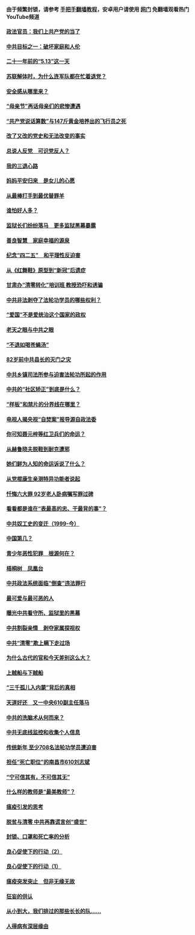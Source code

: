 #### 由于频繁封锁，请参考 [手把手翻墙教程](https://github.com/gfw-breaker/guides/wiki/)，安卓用户请使用 [网门](https://github.com/gfw-breaker/nogfw/blob/master/dl.md?t=05210000) 免翻墙观看热门YouTube频道 

#### [政法官员：我们上共产党的当了](../pages/19/425351.md?t=05210000) 

#### [中共目标之一：破坏家庭和人伦](../pages/19/424454.md?t=05210000) 

#### [二十一年前的“5.13”这一天](../pages/19/424814.md?t=05210000) 

#### [苏联解体时，为什么连军队都在忙着退党？](../pages/19/424335.md?t=05210000) 

#### [安全感从哪里来？](../pages/19/424336.md?t=05210000) 

#### [“母亲节”再话母亲们的悲惨遭遇](../pages/19/424234.md?t=05210000) 

#### [“共产党说话算数”与147斤黄金培养出的飞行员之死](../pages/19/424115.md?t=05210000) 

#### [改了又改的党史和无法改变的事实](../pages/19/424037.md?t=05210000) 

#### [总说人反党　可识党反人？](../pages/19/423820.md?t=05210000) 

#### [我的三退心路](../pages/19/423876.md?t=05210000) 

#### [妈妈平安归来　是女儿的心愿](../pages/19/423947.md?t=05210000) 

#### [从最棒打手到最优替罪羊](../pages/19/423819.md?t=05210000) 

#### [谁怕好人多？](../pages/19/423774.md?t=05210000) 

#### [监狱长们纷纷落马　更多监狱黑幕暴露](../pages/19/423787.md?t=05210000) 

#### [善良智慧　家庭幸福的源泉](../pages/19/423632.md?t=05210000) 

#### [纪念“四二五”　和平理性反迫害](../pages/19/423660.md?t=05210000) 

#### [从《红舞鞋》原型到“新冠”后遗症](../pages/19/423509.md?t=05210000) 

#### [甘肃办“清零转化”培训班 教授恐吓和诱骗](../pages/19/423498.md?t=05210000) 

#### [中共非法剥夺了法轮功学员的哪些权利？](../pages/19/423392.md?t=05210000) 

#### [“爱国”不是爱统治这个国家的政权](../pages/19/423029.md?t=05210000) 

#### [老天之眼与中共之眼](../pages/19/423378.md?t=05210000) 

#### [“不退如喝苍蝇汤”](../pages/19/423287.md?t=05210000) 

#### [82岁前中共县长的灭门之灾](../pages/19/423055.md?t=05210000) 

#### [中共乡镇司法所参与迫害法轮功所起的作用](../pages/19/423064.md?t=05210000) 

#### [中共的“社区矫正”到底是什么？](../pages/19/422870.md?t=05210000) 

#### [“样板”和禁片的分界线在哪里？](../pages/19/422704.md?t=05210000) 

#### [电视人揭央视“自焚案”报导源自政法委](../pages/19/422770.md?t=05210000) 

#### [你可知聂元梓等红卫兵们的命运？](../pages/19/422848.md?t=05210000) 

#### [从赫鲁晓夫脱鞋到耐克遭邪](../pages/19/422826.md?t=05210000) 

#### [她们鲜为人知的命运诉说了什么？](../pages/19/422754.md?t=05210000) 

#### [从党棍康生亲测特异功能者说起](../pages/19/422657.md?t=05210000) 

#### [忏悔六大罪 92岁老人卧病嘱写罪过碑](../pages/19/422750.md?t=05210000) 

#### [看看都是谁在“表最高的忠、干最背的事”？](../pages/19/422703.md?t=05210000) 

#### [中共奴工史的变迁（1999-今）](../pages/19/422656.md?t=05210000) 

#### [中国第几？](../pages/19/422496.md?t=05210000) 

#### [青少年恶性犯罪　根源何在？](../pages/19/422449.md?t=05210000) 

#### [梧桐树　凤凰台](../pages/19/422442.md?t=05210000) 

#### [中共政法系统面临“倒查”违法罪行](../pages/19/422497.md?t=05210000) 

#### [最可爱与最可恶的人](../pages/19/422448.md?t=05210000) 

#### [曝光中共看守所、监狱里的黑幕](../pages/19/422390.md?t=05210000) 

#### [中共割裂亲情　剥夺家属探视权](../pages/19/422364.md?t=05210000) 

#### [中共“清零”欺上瞒下走过场](../pages/19/422306.md?t=05210000) 

#### [为什么古代的官和今天差别这么大？](../pages/19/422228.md?t=05210000) 

#### [上贼船与下贼船](../pages/19/422276.md?t=05210000) 

#### [“三千孤儿入内蒙”背后的真相](../pages/19/422229.md?t=05210000) 

#### [天道好还　又一中央610副主任落马](../pages/19/422155.md?t=05210000) 

#### [中共的洗脑术从何而来？](../pages/19/422154.md?t=05210000) 

#### [中共无底线监控和收集个人信息](../pages/19/422039.md?t=05210000) 

#### [传统新年 至少708名法轮功学员遭迫害](../pages/19/421946.md?t=05210000) 

#### [担任“死亡职位”的南昌市610刘志斌](../pages/19/421957.md?t=05210000) 

#### [“宁可信其有，不可信其无”](../pages/19/421691.md?t=05210000) 

#### [什么样的教师是“最美教师”？](../pages/19/421755.md?t=05210000) 

#### [瘟疫引发的思考](../pages/19/421594.md?t=05210000) 

#### [脱贫与清零 中共再靠谎言创“盛世”](../pages/19/421590.md?t=05210000) 

#### [封锁、口罩和死亡率的分析](../pages/19/421495.md?t=05210000) 

#### [良心促使下的行动（2）](../pages/19/421361.md?t=05210000) 

#### [良心促使下的行动（1）](../pages/19/421302.md?t=05210000) 

#### [瘟疫突发突止　但非无缘无故](../pages/19/421281.md?t=05210000) 

#### [狂妄的供认](../pages/19/421199.md?t=05210000) 

#### [从小到大，我们排过的那些长长的队……](../pages/19/421243.md?t=05210000) 

#### [人得病有深层缘由](../pages/19/420864.md?t=05210000) 


